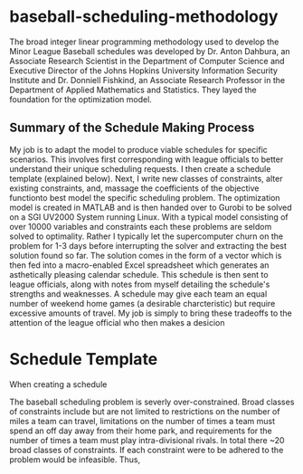 # baseball-scheduling-methodology
The broad integer linear programming methodology used to develop the Minor League Baseball schedules was developed by Dr. Anton Dahbura, an Associate Research Scientist in the Department of Computer Science and Executive Director of the Johns Hopkins University Information Security Institute and Dr. Donniell Fishkind, an Associate Research Professor in the Department of Applied Mathematics and Statistics. They layed the foundation for the optimization model. 

## Summary of the Schedule Making Process
My job is to adapt the model to produce viable schedules for specific scenarios. This involves first corresponding with league officials to better understand their unique scheduling requests. I then create a schedule template (explained below). Next, I write new classes of constraints, alter existing constraints, and, massage the coefficients of the objective functionto best model the specific scheduling problem. The optimization model is created in MATLAB and is then handed over to Gurobi to be solved on a SGI UV2000 System running Linux. With a typical model consisting of over 10000 variables and constraints each these problems are seldom solved to optimality. Rather I typically let the supercomputer churn on the problem for 1-3 days before interrupting the solver and extracting the best solution found so far. The solution comes in the form of a vector which is then fed into a macro-enabled Excel spreadsheet which generates an asthetically pleasing calendar schedule. This schedule is then sent to league officials, along with notes from myself detailing the schedule's strengths and weaknesses. A schedule may give each team an equal number of weekend home games (a desirable charcteristic) but require excessive amounts of travel. My job is simply to bring these tradeoffs to the attention of the league official who then makes a desicion

# Schedule Template
When creating a schedule

The baseball scheduling problem is severly over-constrained. Broad classes of constraints include but are not limited to restrictions on the number of miles a team can travel, limitations on the number of times a team must spend an off day away from their home park, and requirements for the number of times a team must play intra-divisional rivals. In total there ~20 broad classes of constraints.  If each constraint were to be adhered to the problem would be infeasible. Thus, 

